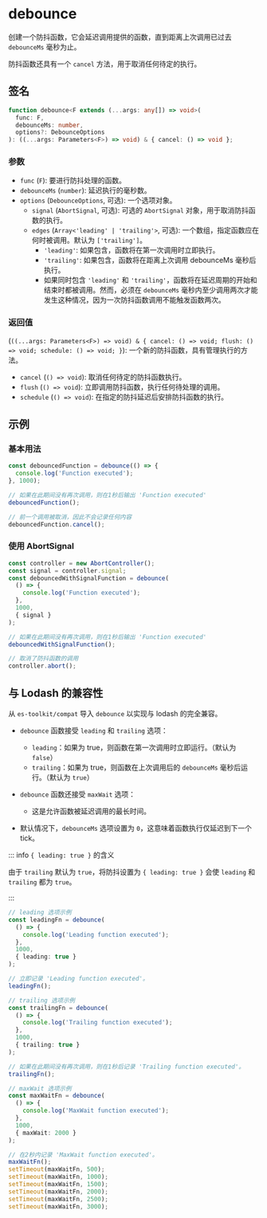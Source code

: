 # debounce

创建一个防抖函数，它会延迟调用提供的函数，直到距离上次调用已过去 `debounceMs` 毫秒为止。

防抖函数还具有一个 `cancel` 方法，用于取消任何待定的执行。

## 签名

```typescript
function debounce<F extends (...args: any[]) => void>(
  func: F,
  debounceMs: number,
  options?: DebounceOptions
): ((...args: Parameters<F>) => void) & { cancel: () => void };
```

### 参数

- `func` (`F`): 要进行防抖处理的函数。
- `debounceMs` (`number`): 延迟执行的毫秒数。
- `options` (`DebounceOptions`, 可选): 一个选项对象。
  - `signal` (`AbortSignal`, 可选): 可选的 `AbortSignal` 对象，用于取消防抖函数的执行。
  - `edges` (`Array<'leading' | 'trailing'>`, 可选): 一个数组，指定函数应在何时被调用。默认为 `['trailing']`。
    - `'leading'`: 如果包含，函数将在第一次调用时立即执行。
    - `'trailing'`: 如果包含，函数将在距离上次调用 debounceMs 毫秒后执行。
    - 如果同时包含 `'leading'` 和 `'trailing'`，函数将在延迟周期的开始和结束时都被调用。然而，必须在 `debounceMs` 毫秒内至少调用两次才能发生这种情况，因为一次防抖函数调用不能触发函数两次。

### 返回值

(`((...args: Parameters<F>) => void) & { cancel: () => void; flush: () => void; schedule: () => void; }`): 一个新的防抖函数，具有管理执行的方法。

- `cancel` (`() => void`): 取消任何待定的防抖函数执行。
- `flush` (`() => void`): 立即调用防抖函数，执行任何待处理的调用。
- `schedule` (`() => void`): 在指定的防抖延迟后安排防抖函数的执行。

## 示例

### 基本用法

```typescript
const debouncedFunction = debounce(() => {
  console.log('Function executed');
}, 1000);

// 如果在此期间没有再次调用，则在1秒后输出 'Function executed'
debouncedFunction();

// 前一个调用被取消，因此不会记录任何内容
debouncedFunction.cancel();
```

### 使用 AbortSignal

```typescript
const controller = new AbortController();
const signal = controller.signal;
const debouncedWithSignalFunction = debounce(
  () => {
    console.log('Function executed');
  },
  1000,
  { signal }
);

// 如果在此期间没有再次调用，则在1秒后输出 'Function executed'
debouncedWithSignalFunction();

// 取消了防抖函数的调用
controller.abort();
```

## 与 Lodash 的兼容性

从 `es-toolkit/compat` 导入 `debounce` 以实现与 lodash 的完全兼容。

- `debounce` 函数接受 `leading` 和 `trailing` 选项：

  - `leading`：如果为 true，则函数在第一次调用时立即运行。（默认为 `false`）
  - `trailing`：如果为 true，则函数在上次调用后的 `debounceMs` 毫秒后运行。（默认为 `true`）

- `debounce` 函数还接受 `maxWait` 选项：

  - 这是允许函数被延迟调用的最长时间。

- 默认情况下，`debounceMs` 选项设置为 `0`，这意味着函数执行仅延迟到下一个 tick。

::: info `{ leading: true }` 的含义

由于 `trailing` 默认为 `true`，将防抖设置为 `{ leading: true }` 会使 `leading` 和 `trailing` 都为 `true`。

:::

```typescript
// leading 选项示例
const leadingFn = debounce(
  () => {
    console.log('Leading function executed');
  },
  1000,
  { leading: true }
);

// 立即记录 'Leading function executed'。
leadingFn();

// trailing 选项示例
const trailingFn = debounce(
  () => {
    console.log('Trailing function executed');
  },
  1000,
  { trailing: true }
);

// 如果在此期间没有再次调用，则在1秒后记录 'Trailing function executed'。
trailingFn();

// maxWait 选项示例
const maxWaitFn = debounce(
  () => {
    console.log('MaxWait function executed');
  },
  1000,
  { maxWait: 2000 }
);

// 在2秒内记录 'MaxWait function executed'。
maxWaitFn();
setTimeout(maxWaitFn, 500);
setTimeout(maxWaitFn, 1000);
setTimeout(maxWaitFn, 1500);
setTimeout(maxWaitFn, 2000);
setTimeout(maxWaitFn, 2500);
setTimeout(maxWaitFn, 3000);
```
